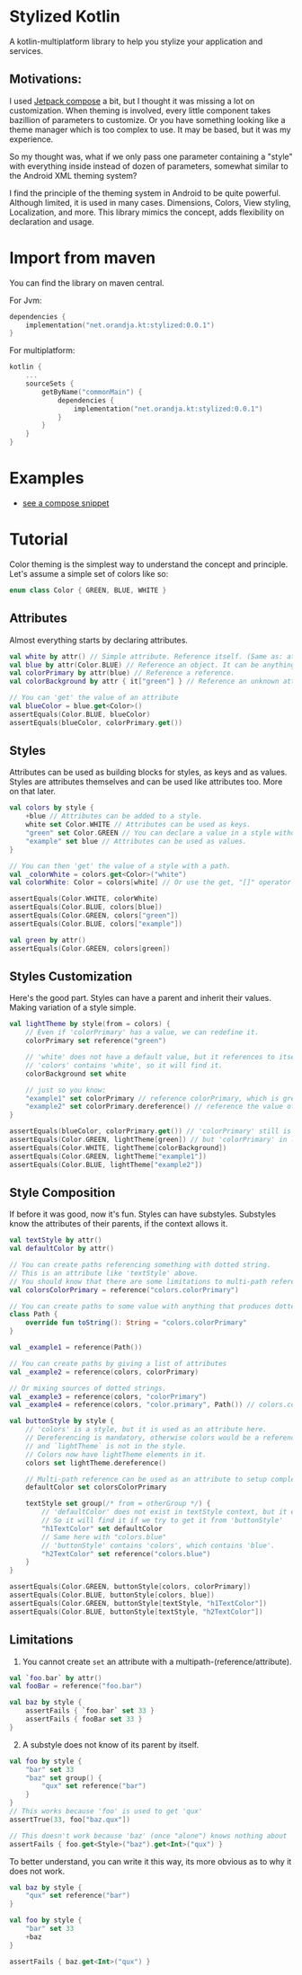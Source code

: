 # Stylized Kotlin

A kotlin-multiplatform library to help you stylize your application and services.

## Motivations:

I used [Jetpack compose](https://developer.android.com/compose) a bit, but I thought it was missing a lot on
customization. When theming is involved, every little component takes bazillion of parameters to customize. Or you have
something looking like a theme manager which is too complex to use. It may be based, but it was my experience.

So my thought was, what if we only pass one parameter containing a "style" with everything inside instead of dozen of
parameters, somewhat similar to the Android XML theming system?

I find the principle of the theming system in Android to be quite powerful. Although limited, it is used in many cases.
Dimensions, Colors, View styling, Localization, and more. This library mimics the concept, adds flexibility on
declaration and usage. 

# Import from maven

You can find the library on maven central.

For Jvm:

```kotlin
dependencies {
    implementation("net.orandja.kt:stylized:0.0.1")
}
```

For multiplatform:

```kotlin
kotlin {
    ...
    sourceSets {
        getByName("commonMain") {
            dependencies {
                implementation("net.orandja.kt:stylized:0.0.1")
            }
        }
    }
}
```

# Examples

- [see a compose snippet](readme/compose.md)

# Tutorial

Color theming is the simplest way to understand the concept and principle. Let's assume a simple set of colors like so:

```kotlin
enum class Color { GREEN, BLUE, WHITE }
```

## Attributes

Almost everything starts by declaring attributes.

```kotlin
val white by attr() // Simple attribute. Reference itself. (Same as: attr { it["white"] })
val blue by attr(Color.BLUE) // Reference an object. It can be anything.
val colorPrimary by attr(blue) // Reference a reference.
val colorBackground by attr { it["green"] } // Reference an unknown attribute.

// You can 'get' the value of an attribute
val blueColor = blue.get<Color>()
assertEquals(Color.BLUE, blueColor)
assertEquals(blueColor, colorPrimary.get())
```

## Styles

Attributes can be used as building blocks for styles, as keys and as values.
Styles are attributes themselves and can be used like attributes too.
More on that later.

```kotlin
val colors by style {
    +blue // Attributes can be added to a style.
    white set Color.WHITE // Attributes can be used as keys.
    "green" set Color.GREEN // You can declare a value in a style without attribute.
    "example" set blue // Attributes can be used as values.
}

// You can then 'get' the value of a style with a path.
val _colorWhite = colors.get<Color>("white")
val colorWhite: Color = colors[white] // Or use the get, "[]" operator if the type is known

assertEquals(Color.WHITE, colorWhite)
assertEquals(Color.BLUE, colors[blue])
assertEquals(Color.GREEN, colors["green"])
assertEquals(Color.BLUE, colors["example"])

val green by attr()
assertEquals(Color.GREEN, colors[green])
```

## Styles Customization

Here's the good part. Styles can have a parent and inherit their values. Making variation of a style simple.

```kotlin
val lightTheme by style(from = colors) {
    // Even if 'colorPrimary' has a value, we can redefine it.
    colorPrimary set reference("green")

    // 'white' does not have a default value, but it references to itself.
    // 'colors' contains 'white', so it will find it.
    colorBackground set white

    // just so you know:
    "example1" set colorPrimary // reference colorPrimary, which is green
    "example2" set colorPrimary.dereference() // reference the value of the attribute of colorPrimary, which is blue
}

assertEquals(blueColor, colorPrimary.get()) // 'colorPrimary' still is blue
assertEquals(Color.GREEN, lightTheme[green]) // but 'colorPrimary' in lightTheme is green
assertEquals(Color.WHITE, lightTheme[colorBackground])
assertEquals(Color.GREEN, lightTheme["example1"])
assertEquals(Color.BLUE, lightTheme["example2"])
```

## Style Composition

If before it was good, now it's fun. Styles can have substyles. Substyles know the attributes of their parents, if the
context allows it.

```kotlin
val textStyle by attr()
val defaultColor by attr()

// You can create paths referencing something with dotted string.
// This is an attribute like 'textStyle' above.
// You should know that there are some limitations to multi-path reference.
val colorsColorPrimary = reference("colors.colorPrimary")

// You can create paths to some value with anything that produces dotted strings.
class Path {
    override fun toString(): String = "colors.colorPrimary"
}

val _example1 = reference(Path())

// You can create paths by giving a list of attributes
val _example2 = reference(colors, colorPrimary)

// Or mixing sources of dotted strings.
val _example3 = reference(colors, "colorPrimary")
val _example4 = reference(colors, "color.primary", Path()) // colors.color.primary.colors.colorPrimary

val buttonStyle by style {
    // 'colors' is a style, but it is used as an attribute here.
    // Dereferencing is mandatory, otherwise colors would be a reference to `lightTheme`
    // and `lightTheme` is not in the style.
    // Colors now have lightTheme elements in it.
    colors set lightTheme.dereference()

    // Multi-path reference can be used as an attribute to setup complex path reference.
    defaultColor set colorsColorPrimary

    textStyle set group(/* from = otherGroup */) {
        // 'defaultColor' does not exist in textStyle context, but it exists in the parent.
        // So it will find it if we try to get it from 'buttonStyle'
        "h1TextColor" set defaultColor
        // Same here with "colors.blue"
        // 'buttonStyle' contains 'colors', which contains 'blue'.
        "h2TextColor" set reference("colors.blue")
    }
}

assertEquals(Color.GREEN, buttonStyle[colors, colorPrimary])
assertEquals(Color.BLUE, buttonStyle[colors, blue])
assertEquals(Color.GREEN, buttonStyle[textStyle, "h1TextColor"])
assertEquals(Color.BLUE, buttonStyle[textStyle, "h2TextColor"])
```

## Limitations

1. You cannot create `set` an attribute with a multipath-(reference/attribute).

```kotlin
val `foo.bar` by attr()
val fooBar = reference("foo.bar")

val baz by style {
    assertFails { `foo.bar` set 33 }
    assertFails { fooBar set 33 }
} 
```

2. A substyle does not know of its parent by itself.

```kotlin
val foo by style {
    "bar" set 33
    "baz" set group() {
        "qux" set reference("bar")
    }
}
// This works because 'foo' is used to get 'qux'
assertTrue(33, foo["baz.qux"])

// This doesn't work because 'baz' (once "alone") knows nothing about 'foo'.
assertFails { foo.get<Style>("baz").get<Int>("qux") }
```

To better understand, you can write it this way, its more obvious as to why it does not work.

```kotlin 
val baz by style {
    "qux" set reference("bar")
}

val foo by style {
    "bar" set 33
    +baz
}

assertFails { baz.get<Int>("qux") }
```

